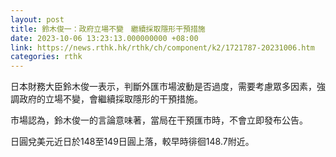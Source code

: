 ```yaml
---
layout: post
title: 鈴木俊一：政府立場不變　繼續採取隱形干預措施
date: 2023-10-06 13:23:13.000000000 +08:00
link: https://news.rthk.hk/rthk/ch/component/k2/1721787-20231006.htm
categories: rthk
---
```


日本財務大臣鈴木俊一表示，判斷外匯市場波動是否過度，需要考慮眾多因素，強調政府的立場不變，會繼續採取隱形的干預措施。

市場認為，鈴木俊一的言論意味著，當局在干預匯市時，不會立即發布公告。

日圓兌美元近日於148至149日圓上落，較早時徘徊148.7附近。
